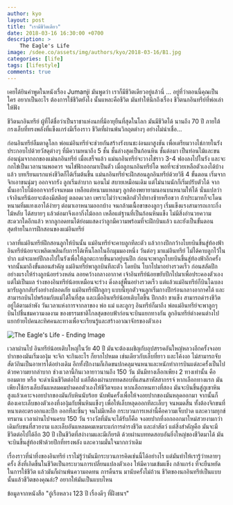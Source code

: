 ```yaml
---
author: kyo
layout: post
title: "เรามีชีวิตเดียว"
date: 2018-03-16 16:30:00 +0700
description: >
    The Eagle's Life
image: /sdee.co/assets/img/authors/kyo/2018-03-16/B1.jpg
categories: [life]
tags: [lifestyle]
comments: true
---
```

เคยได้ยินคำพูดในหนังเรื่อง Jumanji มันพูดว่า เราก็มีชีวิตเดียวอยู่แล้วนี่ ... อยู่ที่ว่าตอนนี้คุณเป็นใคร อยากเป็นอะไร ต้องการใช้ชีวิตยังไง นั้นแหละคือชีวิต มันทำให้นึกถึงเรื่อง ชีวิตนกอินทรีย์ที่พ่อเล่าให้ฟัง

ชีวิตนกอินทรีย์ ผู้ที่ได้ชื่อว่าเป็นราชาแห่งนกที่มีอายุยืนที่สุดในโลก มันมีชีวิตได้
นานถึง 70 ปี  ภายใต้กรงเล็บที่ทรงพลังที่แข็งแกร่งมีเรื่องราว ชีวิตที่ผ่านพ้นวิกฤตต่างๆ
อย่างไม่น่าเชื่อ...

ก่อนอินทรีย์ลืมตาดูโลก พ่อแม่อินทรีย์จะช่วยกันสร้างรังบนชะง่อนผาสูงชัน  เพื่อเตรียมวางไข่ภายในรังประกอบไปด้วยวัสดุต่างๆ ที่มีความหนาถึง 5 ชั้น ชั้นล่างสุดเป็นก้อนหิน  ชั้นต่อมา
เป็นท่อนไม้และขนอ่อนนุ่มจากอกของแม่นกอินทรีย์ เมื่อเสร็จแล้ว แม่นกอินทรีย์จะวางไข่ราว 3-4 ฟองลงไปในรัง และจะกกไข่เป็นเวลานานพอควร จนไข่ฟักออกมาเป็นตัว เมื่อลูกนกอินทรีย์โต
พอที่จะช่วยเหลือตัวเองได้บ้างแล้ว บทเรียนแรกแห่งชีวิตก็ได้เริ่มต้นขึ้น  แม่นกอินทรีย์จะฝึกสอนลูกอินทรีย์ด้วยวิธี 4 ขั้นตอน เริ่มจากจิกเอาขนนุ่มๆ ออกจากรัง ลูกเริ่มลำบาก นอนไม่
สบายเหมือนเดิม แต่ไม่นานนักก็เริ่มปรับตัวได้ จากนั้นเอาใบไม้ออกจากรังจนหมด เหลือแต่หนามแหลมๆ ลูกต้องพยายามนอนบนหนามให้ได้ นั่นแปลว่าเจ้าอินทรีน้อยจะต้องมีสติอยู่
ตลอดเวลา เพราะไม่ว่าจะพลิกตัวไปทางซ้ายหรือขวา ถ้าประมาทก็จะโดนหนามทิ่มแทงเอาได้ง่ายๆ ต่อมาเอาหนามออกบ้าง จนกล้ามเนื้อขาของลูกๆ เริ่มแข็งแรงสามารถเกาะกิ่งไม้หลับ
ได้สบายๆ แล้วต่อมาจึงเอากิ่งไม้ออก เหลือแต่ฐานที่เป็นก้อนหินแข็ง ไม่มีสิ่งอำนวยความสะดวกใดอีกแล้ว หากลูกอดทนได้ย่อมแสดงว่าลูกมีความพร้อมที่จะฝึกบินแล้ว  และยังเป็นขั้นตอนสุดท้ายในการฝึกสอนของแม่อินทรีย์

เวลาที่แม่อินทรีย์ฝึกสอนลูกให้บินนั้น แม่อินทรีย์จะคาบลูกทีละตัว แล้วกางปีกกว้างโบยบินขึ้นสู่ท้องฟ้า อินทรีย์น้อยจะเพลิดเพลินกับการได้เห็นโลกในอีกมุมมองหนึ่ง วันต่อๆ มาแม่อินทรีย์
ไม่ได้คาบลูกไว้ในปาก แต่จะแหย่ปีกลงไปในรังเพื่อให้ลูกตะกายขึ้นมาอยู่บนปีก ก่อนจะพาลูกโบยบินขึ้นสู่ท้องฟ้าอีกครั้ง จากนั้นมาถึงขั้นตอนสำคัญ แม่อินทรีย์พาลูกบินทีละตัว โดยบิน
โบกไปมาอย่างรวดเร็ว ก่อนสลัดปีกอย่างแรงให้ร่างลูกน้อยร่วงหล่น ลอยคว้างกลางอากาศ เจ้าอินทรีย์น้อยขยับปีกไปมาเพื่อประคองตัวเอง แต่ไม่เป็นผล ร่างของอินทรีย์น้อยเหมือนจะร่วง
ดิ่งลงสู่พื้นอย่างรวดเร็ว แต่แล้วแม่อินทรีย์ก็บินโฉบลงมารับลูกกลับรังอย่างปลอดภัย แม่อินทรีย์ฝึกลูกๆ แบบนี้ทุกตัวจนลูกเริ่มกางปีกร่อนกลางอากาศได้ และสามารถบินไปพร้อมกับแม่ได้ในที่สุด
และเมื่ออินทรีย์น้อยเติบโตขึ้น ปีกกล้า ขาแข็ง สามารถดำรงชีวิตอยู่ได้ตามลำพัง วันเวลาแห่งการจากลาของ พ่อ แม่ และลูกๆ อินทรีย์ก็มาถึง พ่อแม่อินทรีย์จะพาลูกๆ บินไปชื่นชมความงดงาม
ของธรรมชาติไกลสุดขอบฟ้าก่อนจะบินแยกทางกัน ลูกอินทรีย์ต่างคนต่างไป แยกย้ายไปคนละทิศคนละทางเพื่อจะเรียนรู้และสร้างอาณาจักรของตัวเอง

![The Eagle's Life - Ending Image](/sdee.co/assets/img/authors/kyo/2018-03-16/B2.jpg)

เวลาผ่านไป อินทรีย์น้อยเติบใหญ่ในวัย 40 ปี  มันจะต้องเผชิญกับอุปสรรคอันใหญ่หลวงอีกครั้งจงอยปากของมันเริ่มงองุ้ม จะจิก จะกินอะไร ก็ยากไปหมด เช่นเดียวกับเล็บที่ยาว และโค้งงอ
ไม่สามารถจับสัตว์กินเป็นอาหารได้อย่างเดิม อีกทั้งปีกงามก็เกิดขนปกคลุมจนหนาและหนักทำการบินแต่ละครั้งเป็นไปด้วยความยากลำบาก ช่วงเวลานี้กินเวลายาวนานถึง 150 วัน
มันมีทางเลือกเพียง 2 ทางเท่านั้น คือ ยอมตาย หรือ จะดำเนินชีวิตต่อไป แต่ก็ต้องผ่านบททดสอบที่แสนสาหัสสากรรจ์ หากเลือกทางแรก มันเพียงใช้กรงเล็บอันแหลมคมปาดคอตัวเองให้ชีวิตจบลง
หากเลือกหนทางที่สอง มันจะบินขึ้นสู่ภูเขาหินสูงแล้วเคาะจงอยปากของมันกับหินนับร้อย นับพันครั้งเพื่อให้จงอยปากของมันหลุดออกมา จากนั้นก็ต้องเคาะเล็บของตัวเองที่งองุ้มกับพื้นหินแข็งๆ
เพื่อให้เล็บหลุดออกทีละเล็บๆ จนหมดสิ้น ทั้งต้องจิกขนที่หนาเตอะตรงอกและปีก ออกทีละชิ้นๆ จนไม่มีเหลือ กระบวนการเหล่านี้คือความเจ็บปวด และความทุกข์ทรมาน เวลาผ่านไปจนครบ 150 วัน รางวัลที่มันจะได้รับก็คือ จงอยปากที่งอกออกมาใหม่สวยงามกว่าเดิมกับขนที่สวยงาม และเล็บอันแหลมคมเหมาะแก่การดำรงชีวิต และล่าสัตว์ แต่สิ่งสำคัญคือ มันจะมีชีวิตต่อไปได้อีก 30 ปี เป็นชีวิตที่สง่างามและมีเกียรติ ด้วยผ่านบททดสอบอันยิ่งใหญ่ของชีวิตมาได้ มันจะบินขึ้นสู่ท้องฟ้าด้วยปีกที่ทรงพลัง และความมั่นใจมากกว่าเดิม

เรื่องราวที่น่าทึ่งของอินทรีย์ เราไม่รู้ว่ามันมีกระบวนการคิดเช่นนี้ได้อย่างไร แต่มันทำให้เรารู้ว่าหลายๆ ครั้ง สิ่งที่เกิดขึ้นในชีวิตเป็นกระบวนการเปลี่ยนแปลงตัวเอง ให้มีความเข้มแข็ง กล้าแกร่ง ที่จะยืนหยัดในการใช้ชีวิต แล้วมันก็ผ่านพ้นความอดทน การดิ้นรน มานับครั้งไม่ถ้วน  ชีวิตของนกอินทรีย์เป็นแบบนั้นแล้วชีวิตของคุณล่ะ? อยากให้มันเป็นแบบไหน

ข้อมูลจากหนังสือ "อู่เรือหลวง 123 ปี เรื่องดีๆ ที่ฝั่งธนฯ"
